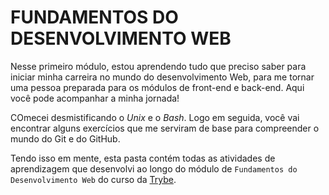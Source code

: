 # FUNDAMENTOS DO DESENVOLVIMENTO WEB

Nesse primeiro módulo, estou aprendendo tudo que preciso saber para iniciar minha carreira no mundo do desenvolvimento Web, para me tornar uma pessoa preparada para os módulos de front-end e back-end. Aqui você pode acompanhar a minha jornada!

COmecei desmistificando o _Unix_ e o _Bash_. Logo em seguida, você vai encontrar alguns exercícios que me serviram de base para compreender o mundo do Git e do GitHub.

Tendo isso em mente, esta pasta contém todas as atividades de aprendizagem que desenvolvi ao longo do módulo de `Fundamentos do Desenvolvimento Web` do curso da [Trybe](https://www.betrybe.com/). 